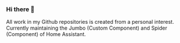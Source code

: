 ### Hi there 👋

All work in my Github repositories is created from a personal interest. Currently maintaining the Jumbo (Custom Component) and Spider (Component) of Home Assistant.
